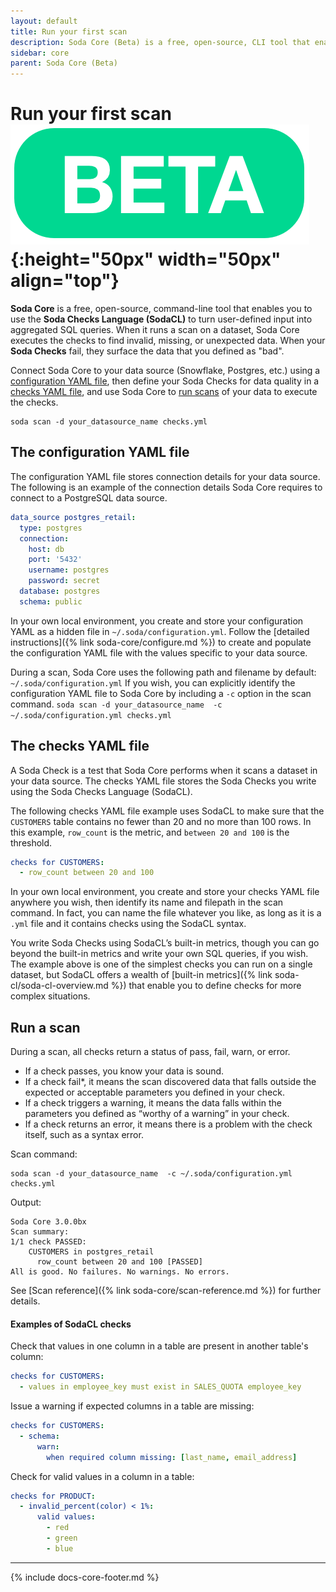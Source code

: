 ```yaml
---
layout: default
title: Run your first scan
description: Soda Core (Beta) is a free, open-source, CLI tool that enables you to discover bad data. Use this tutorial for a hands-on learning experience with Soda Core.
sidebar: core
parent: Soda Core (Beta)
---
```


# Run your first scan ![beta](/assets/images/beta.png){:height="50px" width="50px" align="top"}

**Soda Core** is a free, open-source, command-line tool that enables you to use the **Soda Checks Language (SodaCL)** to turn user-defined input into aggregated SQL queries. When it runs a scan on a dataset, Soda Core executes the checks to find invalid, missing, or unexpected data. When your **Soda Checks** fail, they surface the data that you defined as "bad".

Connect Soda Core to your data source (Snowflake, Postgres, etc.) using a [configuration YAML file](#the-configuration-yaml-file), then define your Soda Checks for data quality in a [checks YAML file](#the-checks-yaml-file), and use Soda Core to [run scans](#run-a-scan) of your data to execute the checks. 

```shell
soda scan -d your_datasource_name checks.yml
```


## The configuration YAML file

The configuration YAML file stores connection details for your data source. The following is an example of the connection details Soda Core requires to connect to a PostgreSQL data source. 
```yaml
data_source postgres_retail:
  type: postgres
  connection:
    host: db
    port: '5432'
    username: postgres
    password: secret
  database: postgres
  schema: public
```

In your own local environment, you create and store your configuration YAML as a hidden file in `~/.soda/configuration.yml`. Follow the [detailed instructions]({% link soda-core/configure.md %}) to create and populate the configuration YAML file with the values specific to your data source.

During a scan, Soda Core uses the following path and filename by default: `~/.soda/configuration.yml`  If you wish, you can explicitly identify the configuration YAML file to Soda Core by including a `-c` option in the scan command.
`soda scan -d your_datasource_name  -c ~/.soda/configuration.yml checks.yml`


## The checks YAML file

A Soda Check is a test that Soda Core performs when it scans a dataset in your data source. The checks YAML file stores the Soda Checks you write using the Soda Checks Language (SodaCL). 

The following checks YAML file example uses SodaCL to make sure that the `CUSTOMERS` table contains no fewer than 20 and no more than 100 rows. In this example, `row_count` is the metric, and `between 20 and 100` is the threshold. 

```yaml
checks for CUSTOMERS:
  - row_count between 20 and 100
```

In your own local environment, you create and store your checks YAML file anywhere you wish, then identify its name and filepath in the scan command. In fact, you can name the file whatever you like, as long as it is a `.yml` file and it contains checks using the SodaCL syntax.

You write Soda Checks using SodaCL’s built-in metrics, though you can go beyond the built-in metrics and write your own SQL queries, if you wish. The example above is one of the simplest checks you can run on a single dataset, but SodaCL offers a wealth of [built-in metrics]({% link soda-cl/soda-cl-overview.md %}) that enable you to define checks for more complex situations.

## Run a scan

During a scan, all checks return a status of pass, fail, warn, or error.

* If a check passes, you know your data is sound.
* If a check fail*, it means the scan discovered data that falls outside the expected or acceptable parameters you defined in your check.
* If a check triggers a warning, it means the data falls within the parameters you defined as “worthy of a warning” in your check.
* If a check returns an error, it means there is a problem with the check itself, such as a syntax error.

Scan command:
```shell
soda scan -d your_datasource_name  -c ~/.soda/configuration.yml checks.yml
```
Output:
```shell
Soda Core 3.0.0bx
Scan summary:
1/1 check PASSED: 
    CUSTOMERS in postgres_retail
      row_count between 20 and 100 [PASSED]
All is good. No failures. No warnings. No errors.
```

See [Scan reference]({% link soda-core/scan-reference.md %}) for further details.


#### Examples of SodaCL checks

Check that values in one column in a table are present in another table's column:
```yaml
checks for CUSTOMERS:
  - values in employee_key must exist in SALES_QUOTA employee_key
```

Issue a warning if expected columns in a table are missing:
```yaml
checks for CUSTOMERS:
  - schema:
      warn:
        when required column missing: [last_name, email_address]
```

Check for valid values in a column in a table:
```yaml
checks for PRODUCT:
  - invalid_percent(color) < 1%:
      valid values:
        - red
        - green
        - blue
```


---
{% include docs-core-footer.md %}
